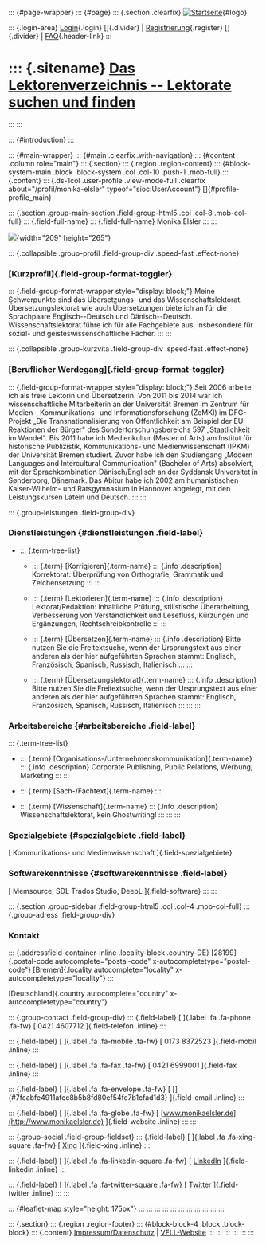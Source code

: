 ::: {#page-wrapper}
::: {#page}
::: {.section .clearfix}
[![Startseite](https://www.lektoren.de/sites/default/files/VfLL_logo.jpg)](/ "Startseite"){#logo}

::: {.login-area}
[Login](/user){.login} []{.divider} \|
[Registrierung](/user/register){.register} []{.divider} \|
[FAQ](/faq-page){.header-link}
:::

::: {.sitename}
[Das Lektorenverzeichnis -- Lektorate suchen und finden](/ "Startseite")
========================================================================
:::
:::

::: {#introduction}
:::

::: {#main-wrapper}
::: {#main .clearfix .with-navigation}
::: {#content .column role="main"}
::: {.section}
::: {.region .region-content}
::: {#block-system-main .block .block-system .col .col-10 .push-1 .mob-full}
::: {.content}
::: {.ds-1col .user-profile .view-mode-full .clearfix about="/profil/monika-elsler" typeof="sioc:UserAccount"}
[]{#profile-profile_main}

::: {.section .group-main-section .field-group-html5 .col .col-8 .mob-col-full}
::: {.field-full-name}
::: {.field-full-name}
Monika Elsler
:::
:::

![](https://www.lektoren.de/sites/default/files/styles/profile-image-full/public/users/profile_img/Monika%20Elsler_XING.jpg?itok=p9WVI9Hd){width="209"
height="265"}

::: {.collapsible .group-profil .field-group-div .speed-fast .effect-none}
### [Kurzprofil]{.field-group-format-toggler}

::: {.field-group-format-wrapper style="display: block;"}
Meine Schwerpunkte sind das Übersetzungs- und das Wissenschaftslektorat.
Übersetzungslektorat wie auch Übersetzungen biete ich an für die
Sprachpaare Englisch--Deutsch und Dänisch--Deutsch.
Wissenschaftslektorat führe ich für alle Fachgebiete aus, insbesondere
für sozial- und geisteswissenschaftliche Fächer.
:::
:::

::: {.collapsible .group-kurzvita .field-group-div .speed-fast .effect-none}
### [Beruflicher Werdegang]{.field-group-format-toggler}

::: {.field-group-format-wrapper style="display: block;"}
Seit 2006 arbeite ich als freie Lektorin und Übersetzerin. Von 2011 bis
2014 war ich wissenschaftliche Mitarbeiterin an der Universität Bremen
im Zentrum für Medien-, Kommunikations- und Informationsforschung
(ZeMKI) im DFG-Projekt „Die Transnationalisierung von Öffentlichkeit am
Beispiel der EU: Reaktionen der Bürger" des Sonderforschungsbereichs 597
„Staatlichkeit im Wandel". Bis 2011 habe ich Medienkultur (Master of
Arts) am Institut für historische Publizistik, Kommunikations- und
Medienwissenschaft (IPKM) der Universität Bremen studiert. Zuvor habe
ich den Studiengang „Modern Languages and Intercultural Communication"
(Bachelor of Arts) absolviert, mit der Sprachkombination
Dänisch/Englisch an der Syddansk Universitet in Sønderborg, Dänemark.
Das Abitur habe ich 2002 am humanistischen Kaiser-Wilhelm- und
Ratsgymnasium in Hannover abgelegt, mit den Leistungskursen Latein und
Deutsch.
:::
:::

::: {.group-leistungen .field-group-div}
### Dienstleistungen {#dienstleistungen .field-label}

-   ::: {.term-tree-list}
    -   ::: {.term}
        [Korrigieren]{.term-name}
        ::: {.info .description}
        Korrektorat: Überprüfung von Orthografie, Grammatik und
        Zeichensetzung
        :::
        :::

    -   ::: {.term}
        [Lektorieren]{.term-name}
        ::: {.info .description}
        Lektorat/Redaktion: inhaltliche Prüfung, stilistische
        Überarbeitung, Verbesserung von Verständlichkeit und Lesefluss,
        Kürzungen und Ergänzungen, Rechtschreibkontrolle
        :::
        :::

    -   ::: {.term}
        [Übersetzen]{.term-name}
        ::: {.info .description}
        Bitte nutzen Sie die Freitextsuche, wenn der Ursprungstext aus
        einer anderen als der hier aufgeführten Sprachen stammt:
        Englisch, Französisch, Spanisch, Russisch, Italienisch
        :::
        :::

    -   ::: {.term}
        [Übersetzungslektorat]{.term-name}
        ::: {.info .description}
        Bitte nutzen Sie die Freitextsuche, wenn der Ursprungstext aus
        einer anderen als der hier aufgeführten Sprachen stammt:
        Englisch, Französisch, Spanisch, Russisch, Italienisch
        :::
        :::
    :::

### Arbeitsbereiche {#arbeitsbereiche .field-label}

::: {.term-tree-list}
-   ::: {.term}
    [Organisations-/Unternehmenskommunikation]{.term-name}
    ::: {.info .description}
    Corporate Publishing, Public Relations, Werbung, Marketing
    :::
    :::

-   ::: {.term}
    [Sach-/Fachtext]{.term-name}
    :::

-   ::: {.term}
    [Wissenschaft]{.term-name}
    ::: {.info .description}
    Wissenschaftslektorat, kein Ghostwriting!
    :::
    :::
:::

### Spezialgebiete {#spezialgebiete .field-label}

[ Kommunikations- und Medienwissenschaft ]{.field-spezialgebiete}

### Softwarekenntnisse {#softwarekenntnisse .field-label}

[ Memsource, SDL Trados Studio, DeepL ]{.field-software}
:::
:::

::: {.section .group-sidebar .field-group-html5 .col .col-4 .mob-col-full}
::: {.group-adress .field-group-div}
### Kontakt

::: {.addressfield-container-inline .locality-block .country-DE}
[28199]{.postal-code autocomplete="postal-code"
x-autocompletetype="postal-code"} [Bremen]{.locality
autocomplete="locality" x-autocompletetype="locality"}
:::

[Deutschland]{.country autocomplete="country"
x-autocompletetype="country"}

::: {.group-contact .field-group-div}
::: {.field-label}
[ ]{.label .fa .fa-phone .fa-fw} [ 0421 4607712 ]{.field-telefon
.inline}
:::

::: {.field-label}
[ ]{.label .fa .fa-mobile .fa-fw} [ 0173 8372523 ]{.field-mobil .inline}
:::

::: {.field-label}
[ ]{.label .fa .fa-fax .fa-fw} [ 0421 6999001 ]{.field-fax .inline}
:::

::: {.field-label}
[ ]{.label .fa .fa-envelope .fa-fw} [
[]{#7fcabfe4911afec8b5b8fd80ef54fc7b1cfad1d3} ]{.field-email .inline}
:::

::: {.field-label}
[ ]{.label .fa .fa-globe .fa-fw} [
[www.monikaelsler.de](http://www.monikaelsler.de) ]{.field-website
.inline}
:::
:::

::: {.group-social .field-group-fieldset}
::: {.field-label}
[ ]{.label .fa .fa-xing-square .fa-fw} [
[Xing](https://www.xing.com/profile/Monika_Elsler) ]{.field-xing
.inline}
:::

::: {.field-label}
[ ]{.label .fa .fa-linkedin-square .fa-fw} [
[LinkedIn](https://www.linkedin.com/profile/view?id=46485951&trk=nav_responsive_tab_profile)
]{.field-linkedin .inline}
:::

::: {.field-label}
[ ]{.label .fa .fa-twitter-square .fa-fw} [
[Twitter](https://twitter.com/monikaelsler) ]{.field-twitter .inline}
:::
:::

::: {#leaflet-map style="height: 175px"}
:::
:::
:::
:::
:::
:::
:::
:::
:::
:::
:::

::: {.section}
::: {.region .region-footer}
::: {#block-block-4 .block .block-block}
::: {.content}
[Impressum/Datenschutz](/impressum) \|
[VFLL-Website](http://www.vfll.de)
:::
:::
:::
:::
:::
:::
